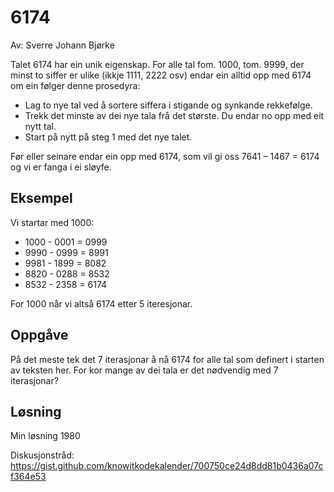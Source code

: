 # 6174

Av: Sverre Johann Bjørke

Talet 6174 har ein unik eigenskap. For alle tal fom. 1000, tom. 9999, der minst to siffer er ulike (ikkje 1111, 2222 osv) endar ein alltid opp med 6174 om ein følger denne prosedyra:

* Lag to nye tal ved å sortere siffera i stigande og synkande rekkefølge.
* Trekk det minste av dei nye tala frå det største. Du endar no opp med eit nytt tal.
* Start på nytt på steg 1 med det nye talet.

Før eller seinare endar ein opp med 6174, som vil gi oss 7641 – 1467 = 6174 og vi er fanga i ei sløyfe.

## Eksempel

Vi startar med 1000:

* 1000 - 0001 = 0999
* 9990 - 0999 = 8991
* 9981 - 1899 = 8082
* 8820 - 0288 = 8532
* 8532 - 2358 = 6174

For 1000 når vi altså 6174 etter 5 iteresjonar.

## Oppgåve

På det meste tek det 7 iterasjonar å nå 6174 for alle tal som definert i starten av teksten her. For kor mange av dei tala er det nødvendig med 7 iterasjonar?

## Løsning

Min løsning 1980

Diskusjonstråd: https://gist.github.com/knowitkodekalender/700750ce24d8dd81b0436a07cf364e53
